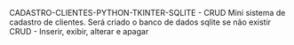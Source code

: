 CADASTRO-CLIENTES-PYTHON-TKINTER-SQLITE - CRUD
Mini sistema de cadastro de clientes. Será criado o banco de dados sqlite se não existir
CRUD - Inserir, exibir, alterar e apagar
